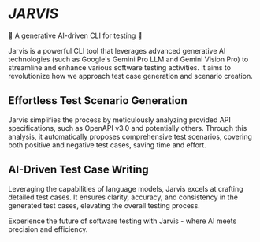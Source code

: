 # *JARVIS*

🚀 A generative AI-driven CLI for testing 🚀

Jarvis is a powerful CLI tool that leverages advanced generative AI technologies (such as Google's Gemini Pro LLM and Gemini Vision Pro) to streamline and enhance various software testing activities. It aims to revolutionize how we approach test case generation and scenario creation.

## Effortless Test Scenario Generation
Jarvis simplifies the process by meticulously analyzing provided API specifications, such as OpenAPI v3.0 and potentially others. Through this analysis, it automatically proposes comprehensive test scenarios, covering both positive and negative test cases, saving time and effort.

## AI-Driven Test Case Writing
Leveraging the capabilities of language models, Jarvis excels at crafting detailed test cases. It ensures clarity, accuracy, and consistency in the generated test cases, elevating the overall testing process.

Experience the future of software testing with Jarvis - where AI meets precision and efficiency.